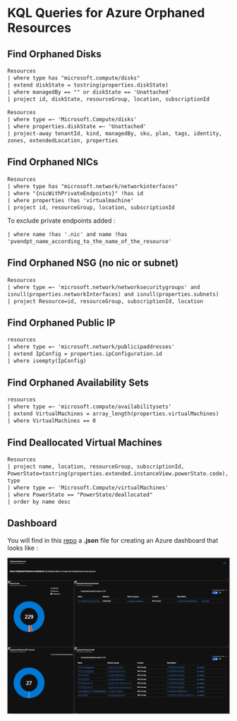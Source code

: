 # KQL Queries for Azure Orphaned Resources

## Find Orphaned Disks
```
Resources
| where type has "microsoft.compute/disks"
| extend diskState = tostring(properties.diskState)
| where managedBy == "" or diskState == 'Unattached'
| project id, diskState, resourceGroup, location, subscriptionId
```
```
Resources
| where type =~ 'Microsoft.Compute/disks'
| where properties.diskState =~ 'Unattached'
| project-away tenantId, kind, managedBy, sku, plan, tags, identity, zones, extendedLocation, properties
```

## Find Orphaned NICs
```
Resources
| where type has "microsoft.network/networkinterfaces"
| where "{nicWithPrivateEndpoints}" !has id
| where properties !has 'virtualmachine'
| project id, resourceGroup, location, subscriptionId
```
To exclude private endpoints added : 
```
| where name !has '.nic' and name !has 'pvendpt_name_according_to_the_name_of_the_resource' 
```

## Find Orphaned NSG (no nic or subnet)
```
Resources
| where type =~ 'microsoft.network/networksecuritygroups' and isnull(properties.networkInterfaces) and isnull(properties.subnets)
| project Resource=id, resourceGroup, subscriptionId, location
```

## Find Orphaned Public IP
```
resources 
| where type =~ 'microsoft.network/publicipaddresses' 
| extend IpConfig = properties.ipConfiguration.id 
| where isempty(IpConfig)
```

## Find Orphaned Availability Sets
```
resources
| where type =~ 'microsoft.compute/availabilitysets'
| extend VirtualMachines = array_length(properties.virtualMachines)
| where VirtualMachines == 0
```

## Find Deallocated Virtual Machines
```
Resources
| project name, location, resourceGroup, subscriptionId, PowerState=tostring(properties.extended.instanceView.powerState.code), type
| where type =~ 'Microsoft.Compute/virtualMachines'
| where PowerState == "PowerState/deallocated"
| order by name desc
```

## Dashboard

You will find in this [repo](./azure-dashboard/azure-orphaned-resources.json) a **.json** file for creating an Azure dashboard that looks like :

![](./azure-dashboard/azure-orphaned-resources.png)
